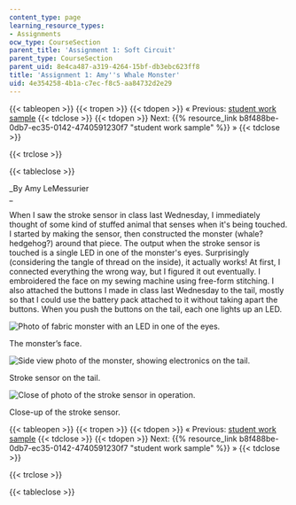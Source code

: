 ```yaml
---
content_type: page
learning_resource_types:
- Assignments
ocw_type: CourseSection
parent_title: 'Assignment 1: Soft Circuit'
parent_type: CourseSection
parent_uid: 8e4ca487-a319-4264-15bf-db3ebc623ff8
title: 'Assignment 1: Amy''s Whale Monster'
uid: 4e354258-4b1a-c7ec-f8c5-aa84732d2e29
---
```


{{< tableopen >}}
{{< tropen >}}
{{< tdopen >}}
« Previous: [student work sample](/courses/media-arts-and-sciences/mas-962-special-topics-new-textiles-spring-2010/assignments-and-projects/soft-circuit/assignment-1-usd-useless-safety-device-version-0.1)
{{< tdclose >}}
{{< tdopen >}}
Next: {{% resource_link b8f488be-0db7-ec35-0142-4740591230f7 "student work sample" %}} »
{{< tdclose >}}

{{< trclose >}}

{{< tableclose >}}

_By Amy LeMessurier  
_

When I saw the stroke sensor in class last Wednesday, I immediately thought of some kind of stuffed animal that senses when it's being touched. I started by making the sensor, then constructed the monster (whale? hedgehog?) around that piece. The output when the stroke sensor is touched is a single LED in one of the monster's eyes. Surprisingly (considering the tangle of thread on the inside), it actually works! At first, I connected everything the wrong way, but I figured it out eventually. I embroidered the face on my sewing machine using free-form stitching. I also attached the buttons I made in class last Wednesday to the tail, mostly so that I could use the battery pack attached to it without taking apart the buttons. When you push the buttons on the tail, each one lights up an LED.

![Photo of fabric monster with an LED in one of the eyes. ](/courses/media-arts-and-sciences/mas-962-special-topics-new-textiles-spring-2010/assignments-and-projects/soft-circuit/assignment-1-amys-whale-monster/IMG_0591.jpg)

The monster’s face.

![Side view photo of the monster, showing electronics on the tail.](/courses/media-arts-and-sciences/mas-962-special-topics-new-textiles-spring-2010/assignments-and-projects/soft-circuit/assignment-1-amys-whale-monster/IMG_0592.jpg)

Stroke sensor on the tail.

![Close of photo of the stroke sensor in operation.](/courses/media-arts-and-sciences/mas-962-special-topics-new-textiles-spring-2010/assignments-and-projects/soft-circuit/assignment-1-amys-whale-monster/IMG_0593.jpg)

Close-up of the stroke sensor.

{{< tableopen >}}
{{< tropen >}}
{{< tdopen >}}
« Previous: [student work sample](/courses/media-arts-and-sciences/mas-962-special-topics-new-textiles-spring-2010/assignments-and-projects/soft-circuit/assignment-1-usd-useless-safety-device-version-0.1)
{{< tdclose >}}
{{< tdopen >}}
Next: {{% resource_link b8f488be-0db7-ec35-0142-4740591230f7 "student work sample" %}} »
{{< tdclose >}}

{{< trclose >}}

{{< tableclose >}}